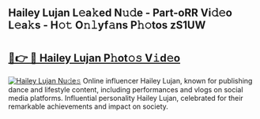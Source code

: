 ## Hailey Lujan L𝚎a𝚔ed N𝚞𝚍e - Part-oRR Vi𝚍𝚎o L𝚎a𝚔s - H𝚘𝚝 O𝚗𝚕yf𝚊ns P𝚑𝚘tos zS1UW

# <h2><a href="http://kf4rivd.oniu.top/?m=Hailey+Lujan">🔗👉 🔴 Hailey Lujan P𝚑ot𝚘𝚜 V𝚒d𝚎o</a></h2>

[![Hailey Lujan Nu𝚍e𝚜](https://i.imgur.com/0qMVB7G.gif)](http://kf4rivd.oniu.top/?m=Hailey+Lujan)
Online influencer Hailey Lujan, known for publishing dance and lifestyle content, including performances and vlogs on social media platforms. Influential personality Hailey Lujan, celebrated for their remarkable achievements and impact on society.  
